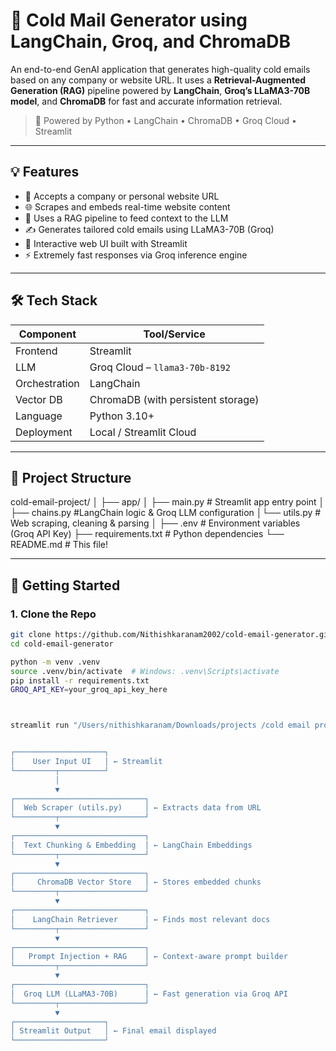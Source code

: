 # 📧 Cold Mail Generator using LangChain, Groq, and ChromaDB

An end-to-end GenAI application that generates high-quality cold emails based on any company or website URL. It uses a **Retrieval-Augmented Generation (RAG)** pipeline powered by **LangChain**, **Groq’s LLaMA3-70B model**, and **ChromaDB** for fast and accurate information retrieval.

> 🚀 Powered by Python • LangChain • ChromaDB • Groq Cloud • Streamlit

---

## 💡 Features

- 🔗 Accepts a company or personal website URL
- 🌐 Scrapes and embeds real-time website content
- 🧠 Uses a RAG pipeline to feed context to the LLM
- ✍️ Generates tailored cold emails using LLaMA3-70B (Groq)
- 💬 Interactive web UI built with Streamlit
- ⚡ Extremely fast responses via Groq inference engine

---

## 🛠️ Tech Stack

| Component       | Tool/Service                   |
|-----------------|--------------------------------|
| Frontend        | Streamlit                      |
| LLM             | Groq Cloud – `llama3-70b-8192` |
| Orchestration   | LangChain                      |
| Vector DB       | ChromaDB (with persistent storage) |
| Language        | Python 3.10+                   |
| Deployment      | Local / Streamlit Cloud        |

---

## 📁 Project Structure



cold-email-project/ │ ├── app/ │ ├── main.py # Streamlit app entry point │ ├── chains.py #LangChain logic & Groq LLM configuration │└── utils.py # Web scraping, cleaning & parsing │ ├── .env # Environment variables (Groq API Key) ├── requirements.txt # Python dependencies └── README.md # This file!


---

## 🚀 Getting Started

### 1. Clone the Repo

```bash
git clone https://github.com/Nithishkaranam2002/cold-email-generator.git
cd cold-email-generator

python -m venv .venv
source .venv/bin/activate  # Windows: .venv\Scripts\activate
pip install -r requirements.txt
GROQ_API_KEY=your_groq_api_key_here



streamlit run "/Users/nithishkaranam/Downloads/projects /cold email project/app/main.py


┌────────────────────┐
│    User Input UI   │ ← Streamlit
└─────────┬──────────┘
          │
          ▼
┌─────────────────────────────┐
│  Web Scraper (utils.py)     │ ← Extracts data from URL
└─────────┬───────────────────┘
          ▼
┌─────────────────────────────┐
│  Text Chunking & Embedding  │ ← LangChain Embeddings
└─────────┬───────────────────┘
          ▼
┌─────────────────────────────┐
│     ChromaDB Vector Store   │ ← Stores embedded chunks
└─────────┬───────────────────┘
          ▼
┌─────────────────────────────┐
│    LangChain Retriever      │ ← Finds most relevant docs
└─────────┬───────────────────┘
          ▼
┌─────────────────────────────┐
│   Prompt Injection + RAG    │ ← Context-aware prompt builder
└─────────┬───────────────────┘
          ▼
┌─────────────────────────────┐
│  Groq LLM (LLaMA3-70B)      │ ← Fast generation via Groq API
└─────────┬───────────────────┘
          ▼
┌────────────────────┐
│ Streamlit Output   │ ← Final email displayed
└────────────────────┘

